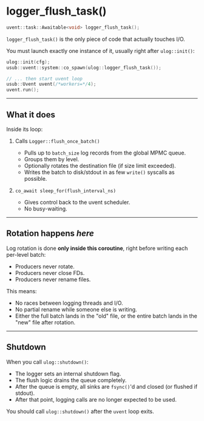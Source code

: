 # logger_flush_task()

```cpp
uvent::task::Awaitable<void> logger_flush_task();
```

`logger_flush_task()` is the only piece of code that actually touches I/O.

You must launch exactly one instance of it, usually right after `ulog::init()`:

```cpp
ulog::init(cfg);
usub::uvent::system::co_spawn(ulog::logger_flush_task());

// ... then start uvent loop
usub::Uvent uvent(/*workers=*/4);
uvent.run();
```

---

## What it does

Inside its loop:

1. Calls `Logger::flush_once_batch()`

    * Pulls up to `batch_size` log records from the global MPMC queue.
    * Groups them by level.
    * Optionally rotates the destination file (if size limit exceeded).
    * Writes the batch to disk/stdout in as few `write()` syscalls as possible.

2. `co_await sleep_for(flush_interval_ns)`

    * Gives control back to the uvent scheduler.
    * No busy-waiting.

---

## Rotation happens *here*

Log rotation is done **only inside this coroutine**, right before writing each per-level batch:

* Producers never rotate.
* Producers never close FDs.
* Producers never rename files.

This means:

* No races between logging threads and I/O.
* No partial rename while someone else is writing.
* Either the full batch lands in the "old" file, or the entire batch lands in the "new" file after rotation.

---

## Shutdown

When you call `ulog::shutdown()`:

* The logger sets an internal shutdown flag.
* The flush logic drains the queue completely.
* After the queue is empty, all sinks are `fsync()`'d and closed (or flushed if stdout).
* After that point, logging calls are no longer expected to be used.

You should call `ulog::shutdown()` after the `uvent` loop exits.
